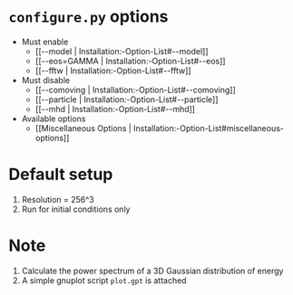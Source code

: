 # `configure.py` options
- Must enable
   - [[--model | Installation:-Option-List#--model]]
   - [[--eos=GAMMA | Installation:-Option-List#--eos]]
   - [[--fftw | Installation:-Option-List#--fftw]]
- Must disable
   - [[--comoving | Installation:-Option-List#--comoving]]
   - [[--particle | Installation:-Option-List#--particle]]
   - [[--mhd | Installation:-Option-List#--mhd]]
- Available options
   - [[Miscellaneous Options | Installation:-Option-List#miscellaneous-options]]


# Default setup
1. Resolution = 256^3
2. Run for initial conditions only


# Note
1. Calculate the power spectrum of a 3D Gaussian distribution of energy
2. A simple gnuplot script `plot.gpt` is attached
